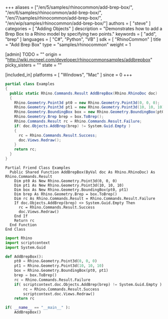 +++
aliases = ["/en/5/samples/rhinocommon/add-brep-box/", "/en/6/samples/rhinocommon/add-brep-box/", "/en/7/samples/rhinocommon/add-brep-box/", "/en/wip/samples/rhinocommon/add-brep-box/"]
authors = [ "steve" ]
categories = [ "Adding Objects" ]
description = "Demonstrates how to add a Brep Box to a Rhino model by specifying two points."
keywords = [ "add", "brep" ]
languages = [ "C#", "Python", "VB" ]
sdk = [ "RhinoCommon" ]
title = "Add Brep Box"
type = "samples/rhinocommon"
weight = 1

[admin]
TODO = ""
origin = "http://wiki.mcneel.com/developer/rhinocommonsamples/addbrepbox"
picky_sisters = ""
state = ""

[included_in]
platforms = [ "Windows", "Mac" ]
since = 0
+++

<div class="codetab-content" id="cs">

```cs
partial class Examples
{
  public static Rhino.Commands.Result AddBrepBox(Rhino.RhinoDoc doc)
  {
    Rhino.Geometry.Point3d pt0 = new Rhino.Geometry.Point3d(0, 0, 0);
    Rhino.Geometry.Point3d pt1 = new Rhino.Geometry.Point3d(10, 10, 10);
    Rhino.Geometry.BoundingBox box = new Rhino.Geometry.BoundingBox(pt0, pt1);
    Rhino.Geometry.Brep brep = box.ToBrep();
    Rhino.Commands.Result rc = Rhino.Commands.Result.Failure;
    if( doc.Objects.AddBrep(brep) != System.Guid.Empty )
    {
      rc = Rhino.Commands.Result.Success;
      doc.Views.Redraw();
    }
    return rc;
  }
}
```

</div>


<div class="codetab-content" id="vb">

```vbnet
Partial Friend Class Examples
  Public Shared Function AddBrepBox(ByVal doc As Rhino.RhinoDoc) As Rhino.Commands.Result
	Dim pt0 As New Rhino.Geometry.Point3d(0, 0, 0)
	Dim pt1 As New Rhino.Geometry.Point3d(10, 10, 10)
	Dim box As New Rhino.Geometry.BoundingBox(pt0, pt1)
	Dim brep As Rhino.Geometry.Brep = box.ToBrep()
	Dim rc As Rhino.Commands.Result = Rhino.Commands.Result.Failure
	If doc.Objects.AddBrep(brep) <> System.Guid.Empty Then
	  rc = Rhino.Commands.Result.Success
	  doc.Views.Redraw()
	End If
	Return rc
  End Function
End Class
```

</div>


<div class="codetab-content" id="py">

```python
import Rhino
import scriptcontext
import System.Guid

def AddBrepBox():
    pt0 = Rhino.Geometry.Point3d(0, 0, 0)
    pt1 = Rhino.Geometry.Point3d(10, 10, 10)
    box = Rhino.Geometry.BoundingBox(pt0, pt1)
    brep = box.ToBrep()
    rc = Rhino.Commands.Result.Failure
    if( scriptcontext.doc.Objects.AddBrep(brep) != System.Guid.Empty ):
        rc = Rhino.Commands.Result.Success
        scriptcontext.doc.Views.Redraw()
    return rc

if( __name__ == "__main__" ):
    AddBrepBox()
```

</div>
